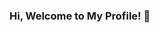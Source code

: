 ### Hi, Welcome to My Profile! 👋

<!--
**ChristianGris/ChristianGris** is a ✨ _special_ ✨ repository because its `README.md` (this file) appears on your GitHub profile.

Here are some ideas to get you started:

- 🔭 I’m currently working on ...
FrontEnd Websites with HTML, CSS & JS
- 🌱 I’m currently learning ...
Javascript to take it to the highest level!
- 👯 I’m looking to collaborate on ...
Anyone with an open mind and mindset of wanting to be the best at what they do!
- 🤔 I’m looking for help with ...
- 💬 Ask me about ...
- 📫 How to reach me: ...
- 😄 Pronouns: ...
- ⚡ Fun fact: ...
-->
